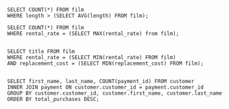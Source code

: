 	SELECT COUNT(*) FROM film
	WHERE length > (SELECT AVG(length) FROM film);

	SELECT COUNT(*) FROM film
	WHERE rental_rate = (SELECT MAX(rental_rate) from film);


	SELECT title FROM film
	WHERE rental_rate = (SELECT MIN(rental_rate) FROM film)
	AND replacement_cost = (SELECT MIN(replacement_cost) FROM film);


	SELECT first_name, last_name, COUNT(payment_id) FROM customer
	INNER JOIN payment ON customer.customer_id = payment.customer_id
	GROUP BY customer.customer_id, customer.first_name, customer.last_name
	ORDER BY total_purchases DESC;
